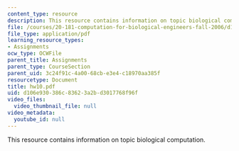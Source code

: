 ```yaml
---
content_type: resource
description: This resource contains information on topic biological computation.
file: /courses/20-181-computation-for-biological-engineers-fall-2006/d106e930386c83623a2bd3017768f96f_hw10.pdf
file_type: application/pdf
learning_resource_types:
- Assignments
ocw_type: OCWFile
parent_title: Assignments
parent_type: CourseSection
parent_uid: 3c24f91c-4a00-68cb-e3e4-c18970aa385f
resourcetype: Document
title: hw10.pdf
uid: d106e930-386c-8362-3a2b-d3017768f96f
video_files:
  video_thumbnail_file: null
video_metadata:
  youtube_id: null
---
```

This resource contains information on topic biological computation.

